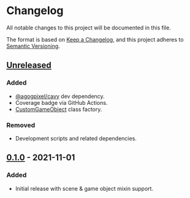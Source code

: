 # Changelog

All notable changes to this project will be documented in this file.

The format is based on [Keep a Changelog](https://keepachangelog.com/en/1.0.0/), and this project adheres to [Semantic Versioning](https://semver.org/spec/v2.0.0.html).

## [Unreleased]

### Added

-   [@agogpixel/cavy](https://github.com/agogpixel/cavy) dev dependency.
-   Coverage badge via GitHub Actions.
-   [CustomGameObject](./src/mixins/gameobjects/custom-gameobject.ts) class factory.

### Removed

-   Development scripts and related dependencies.

## [0.1.0] - 2021-11-01

### Added

-   Initial release with scene & game object mixin support.

[unreleased]: https://github.com/agogpixel/phaser3-ts-utils/compare/v0.1.0...HEAD
[0.1.0]: https://github.com/agogpixel/phaser3-ts-utils/releases/tag/v0.1.0
